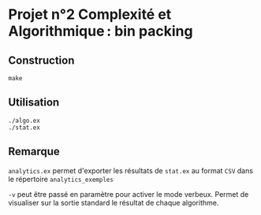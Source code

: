 # Projet n°2 Complexité et Algorithmique : bin packing

## Construction
```
make
```

## Utilisation
```
./algo.ex
./stat.ex
```

## Remarque 

`analytics.ex` permet d'exporter les résultats de `stat.ex` au format `CSV` dans le répertoire `analytics_exemples`

`-v` peut être passé en paramètre pour activer le mode verbeux. Permet de visualiser sur la sortie standard le résultat de chaque algorithme.
